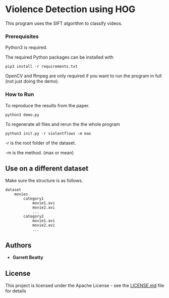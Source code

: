 # Violence Detection using HOG

This program uses the SIFT algorithm to classify videos.

### Prerequisites

Python3 is required.

The required Python packages can be installed with 

```
pip3 install -r requirements.txt
```

OpenCV and ffmpeg are only required if you want to run the program in full (not just doing the demo).


### How to Run
To reproduce the results from the paper.

```
python3 demo.py
```

To regenerate all files and rerun the the whole program
```
python3 init.py -r violentflows -m max

```
-r is the root folder of the dataset.

-m is the method. (max or mean)

## Use on a different dataset
Make sure the structure is as follows.
```
dataset
    movies
        category1
            movie1.avi
            movie2.avi
            ...
        category2
            movie1.avi
            movie2.avi
            ...
```


## Authors

* **Garrett Beatty**

## License

This project is licensed under the Apache License - see the [LICENSE.md](LICENSE.md) file for details

